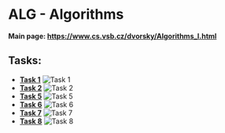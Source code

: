 # ALG - Algorithms

**Main page: https://www.cs.vsb.cz/dvorsky/Algorithms_I.html**

## Tasks:
* **[Task 1](https://github.com/patrick11514/VSB/tree/main/ALG/C1)**
![Task 1](https://upload.patrick115.eu/screenshot/kelvin_ALG_c1.png)
* **[Task 2](https://github.com/patrick11514/VSB/tree/main/ALG/C2)**
![Task 2](https://upload.patrick115.eu/screenshot/kelvin_ALG_c2.png)
* **[Task 5](https://github.com/patrick11514/VSB/tree/main/ALG/C5)**
![Task 5](https://upload.patrick115.eu/.storage/kelvin_ALG_c5.png)
* **[Task 6](https://github.com/patrick11514/VSB/tree/main/ALG/C6)**
![Task 6](https://upload.patrick115.eu/.storage/kelvin_ALG_c6.png)
* **[Task 7](https://gitub.com/patrick11514/VSB/tree/main/ALG/C7)**
![Task 7](https://upload.patrick115.eu/.storage/kelvin_ALG_c7.png)
* **[Task 8](https://github.com/patrick11514/VSB/tree/main/ALG/C8)**
![Task 8](https://upload.patrick115.eu/.storage/kelvin_ALG_c8.png)